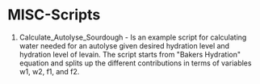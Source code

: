 # MISC-Scripts

1. Calculate_Autolyse_Sourdough - Is an example script for calculating water needed for an autolyse given desired hydration level and hydration level of levain. The script starts from "Bakers Hydration" equation and splits up the different contributions in terms of variables w1, w2, f1, and f2.
